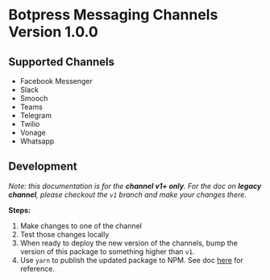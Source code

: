 # Botpress Messaging Channels Version 1.0.0

## Supported Channels

- Facebook Messenger
- Slack
- Smooch
- Teams
- Telegram
- Twilio
- Vonage
- Whatsapp

## Development

_Note: this documentation is for the **channel v1+ only**. For the doc on **legacy channel**, please checkout the `v1` branch and make your changes there._

**Steps:**

1. Make changes to one of the channel
1. Test those changes locally
1. When ready to deploy the new version of the channels, bump the version of this package to something higher than `v1`.
1. Use `yarn` to publish the updated package to NPM. See doc [here](../../docs/release.md) for reference.
